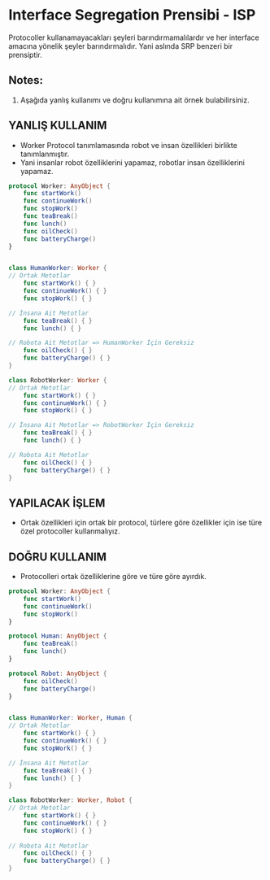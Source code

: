 # Interface Segregation Prensibi - ISP

Protocoller kullanamayacakları şeyleri barındırmamalılardır ve her interface amacına yönelik şeyler barındırmalıdır. Yani aslında SRP benzeri bir prensiptir.

## Notes:

1. Aşağıda yanlış kullanımı ve doğru kullanımına ait örnek bulabilirsiniz.

## YANLIŞ KULLANIM
- Worker Protocol tanımlamasında robot ve insan özellikleri birlikte tanımlanmıştır.
- Yani insanlar robot özelliklerini yapamaz, robotlar insan özelliklerini yapamaz.
```swift 
protocol Worker: AnyObject {
    func startWork()
    func continueWork()
    func stopWork()
    func teaBreak()
    func lunch()
    func oilCheck()
    func batteryCharge()
}


class HumanWorker: Worker {
// Ortak Metotlar
    func startWork() { }
    func continueWork() { }
    func stopWork() { }

// İnsana Ait Metotlar    
    func teaBreak() { }
    func lunch() { }

// Robota Ait Metotlar => HumanWorker İçin Gereksiz
    func oilCheck() { }
    func batteryCharge() { }
}

class RobotWorker: Worker {
// Ortak Metotlar
    func startWork() { }
    func continueWork() { }
    func stopWork() { }

// İnsana Ait Metotlar => RobotWorker İçin Gereksiz    
    func teaBreak() { }
    func lunch() { }

// Robota Ait Metotlar
    func oilCheck() { }
    func batteryCharge() { }
}
``` 

## YAPILACAK İŞLEM
- Ortak özellikleri için ortak bir protocol, türlere göre özellikler için ise türe özel protocoller kullanmalıyız.

## DOĞRU KULLANIM
- Protocolleri ortak özelliklerine göre ve türe göre ayırdık.

```swift
protocol Worker: AnyObject {
    func startWork()
    func continueWork()
    func stopWork()
}

protocol Human: AnyObject {
    func teaBreak()
    func lunch()
}

protocol Robot: AnyObject {
    func oilCheck()
    func batteryCharge()
}


class HumanWorker: Worker, Human {
// Ortak Metotlar
    func startWork() { }
    func continueWork() { }
    func stopWork() { }

// İnsana Ait Metotlar
    func teaBreak() { }
    func lunch() { }
}

class RobotWorker: Worker, Robot {
// Ortak Metotlar
    func startWork() { }
    func continueWork() { }
    func stopWork() { }
    
// Robota Ait Metotlar
    func oilCheck() { }
    func batteryCharge() { }
}
```

